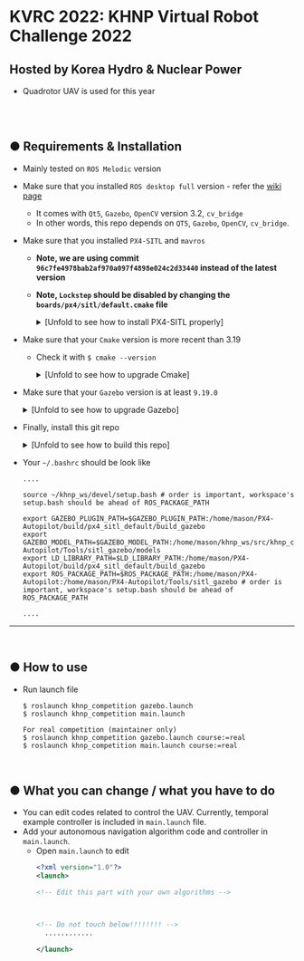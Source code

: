 # KVRC 2022: KHNP Virtual Robot Challenge 2022
## Hosted by Korea Hydro & Nuclear Power
+ Quadrotor UAV is used for this year

<br>


<!-- ## Homepage - [click] -->
<!-- ## Promotion Video [click] -->
<!-- ## NEWS article [click] -->


<!-- <br> -->

<!-- <p align="left"> -->
<!-- <img src="poster.jpg" width="400"/> -->
<!-- </p> -->


<br>


## ● Requirements & Installation
+ Mainly tested on `ROS Melodic` version
+ Make sure that you installed `ROS desktop full` version - refer the [wiki page](https://wiki.ros.org/ROS/Installation)
  + It comes with `Qt5`, `Gazebo`, `OpenCV` version 3.2, `cv_bridge`
  + In other words, this repo depends on `QT5`, `Gazebo`, `OpenCV`, `cv_bridge`.
+ Make sure that you installed `PX4-SITL` and `mavros`
  + **Note, we are using commit `96c7fe4978bab2af970a097f4898e024c2d33440` instead of the latest version**
  + **Note, `Lockstep` should be disabled by changing the `boards/px4/sitl/default.cmake` file**
  
    <details><summary>[Unfold to see how to install PX4-SITL properly]</summary>

    ~~~shell
    $ sudo apt-get install ros-<distro>-mavros ros-<distro>-mavros-extras
    $ wget https://raw.githubusercontent.com/mavlink/mavros/master/mavros/scripts/install_geographiclib_datasets.sh
    $ chmod +x install_geographiclib_datasets.sh
    $ sudo ./install_geographiclib_datasets.sh

    $ cd ~/ && git clone https://github.com/PX4/PX4-Autopilot.git
    $ cd PX4-Autopilot
    $ git reset --hard 96c7fe4978bab2af970a097f4898e024c2d33440
    $ git submodule update --init --recursive

    $ source PX4-Autopilot/Tools/setup/ubuntu.sh --no-sim-tools --no-nuttx
    ~~~

    + **Note, `Lockstep` should be disabled by changing the `boards/px4/sitl/default.cmake` file as follows:**

    ```shell
    Open the file
    $ cd ~/PX4-Autopilot

    $ gedit boards/px4/sitl/default.cmake
    ```

    + Edit the last line's `ENALBE_LOCKSTEP_SCHEDULER` as `no`

    ~~~python
    if(REPLAY_FILE)
      message(STATUS "Building with uorb publisher rules support")
      add_definitions(-DORB_USE_PUBLISHER_RULES)

      message(STATUS "Building without lockstep for replay")
      set(ENABLE_LOCKSTEP_SCHEDULER no)
    else()
      #set(ENABLE_LOCKSTEP_SCHEDULER yes)
      set(ENABLE_LOCKSTEP_SCHEDULER no)
    endif()
    ~~~

    + Then build `PX4-SITL`

    ~~~shell
    $ cd ~/PX4-Autopilot

    # important!!
    $ sudo apt install ros-<distro>-gazebo-plugins

    $ export LANG=C.UTF-8
    $ export LC_ALL=C.UTF-8
    $ DONT_RUN=1 make px4_sitl_default gazebo
          When undefined iginition error occurs: (gazebo: symbol lookup error: /usr/lib/x86_64-linux-gnu/libgazebo_common.so.9: undefined symbol: ZN8ignition10fuel_tools12ClientConfi..........
          $ sudo apt upgrade libignition-math4
    ~~~


    </details>
  
+ Make sure that your `Cmake` version is more recent than 3.19
  + Check it with `$ cmake --version`
    <details><summary>[Unfold to see how to upgrade Cmake]</summary>
    
      ~~~shell
      $ wget https://github.com/Kitware/CMake/releases/download/v3.19.8/cmake-3.19.8.tar.gz
      $ tar zxf cmake-3.19.8.tar.gz && cd cmake-3.19.8
      $ ./bootstrap
      $ make
      $ sudo make install

      $ sudo reboot
      $ cmake --version 
      ~~~
      
    </details>
+ Make sure that your `Gazebo` version is at least `9.19.0`
  <details><summary>[Unfold to see how to upgrade Gazebo]</summary>
  
    + Updating `Gazebo` - [reference link](http://gazebosim.org/tutorials?tut=install_ubuntu&cat=install#Alternativeinstallation:step-by-step)
    ~~~shell
    $ sudo sh -c 'echo "deb http://packages.osrfoundation.org/gazebo/ubuntu-stable `lsb_release -cs` main" > /etc/apt/sources.list.d/gazebo-stable.list'
    $ cat /etc/apt/sources.list.d/gazebo-stable.list
    $ wget https://packages.osrfoundation.org/gazebo.key -O - | sudo apt-key add -
    $ sudo apt-get update
    $ sudo apt-get upgrade
    ~~~
    
  </details>

+ Finally, install this git repo
  <details><summary>[Unfold to see how to build this repo]</summary>
  
    ```shell
    $ cd <your_workspace>
    $ catkin build
    $ . devel/setup.bash

    ## It is better to save sourcing your workspace within .bashrc
    $ echo "source <your_workspace>/devel/setup.bash" >> ~/.bashrc

    $ cd <your_workspace>/src
    $ git clone --recursive https://github.com/engcang/khnp_competition2022

    !!!Add Gazebo and ROS Path **ONLY ONCE, do NOT run below block again!!!!**
    $ cd khnp_competition2022/gazebo_map_for_khnp
    $ echo "export GAZEBO_MODEL_PATH=$GAZEBO_MODEL_PATH:$(pwd)/season2:/home/$(whoami)/PX4-Autopilot/Tools/sitl_gazebo/models" >> ~/.bashrc
    $ echo "export GAZEBO_PLUGIN_PATH=$GAZEBO_PLUGIN_PATH:/home/$(whoami)/PX4-Autopilot/build/px4_sitl_default/build_gazebo" >> ~/.bashrc
    $ echo "export LD_LIBRARY_PATH=$LD_LIBRARY_PATH:/home/$(whoami)/PX4-Autopilot/build/px4_sitl_default/build_gazebo" >> ~/.bashrc
    $ echo "export ROS_PACKAGE_PATH=$ROS_PACKAGE_PATH:/home/$(whoami)/PX4-Autopilot:/home/$(whoami)/PX4-Autopilot/Tools/sitl_gazebo" >> ~/.bashrc

    $ . ~/.bashrc

    $ cd <your_workspace>/src
    $ catkin build
    $ . ~/.bashrc
    ```
    
  </details>

+ Your `~/.bashrc` should be look like
  ```shell
  ....

  source ~/khnp_ws/devel/setup.bash # order is important, workspace's setup.bash should be ahead of ROS_PACKAGE_PATH

  export GAZEBO_PLUGIN_PATH=$GAZEBO_PLUGIN_PATH:/home/mason/PX4-Autopilot/build/px4_sitl_default/build_gazebo
  export GAZEBO_MODEL_PATH=$GAZEBO_MODEL_PATH:/home/mason/khnp_ws/src/khnp_competition2022/gazebo_map_for_khnp/season2:/home/mason/PX4-Autopilot/Tools/sitl_gazebo/models
  export LD_LIBRARY_PATH=$LD_LIBRARY_PATH:/home/mason/PX4-Autopilot/build/px4_sitl_default/build_gazebo
  export ROS_PACKAGE_PATH=$ROS_PACKAGE_PATH:/home/mason/PX4-Autopilot:/home/mason/PX4-Autopilot/Tools/sitl_gazebo # order is important, workspace's setup.bash should be ahead of ROS_PACKAGE_PATH

  ....
  ```
---

<br>

## ● How to use
+ Run launch file
  ~~~shell
  $ roslaunch khnp_competition gazebo.launch
  $ roslaunch khnp_competition main.launch

  For real competition (maintainer only)
  $ roslaunch khnp_competition gazebo.launch course:=real
  $ roslaunch khnp_competition main.launch course:=real
  ~~~

<br>


## ● What you can change / what you have to do 
+ You can edit codes related to control the UAV. Currently, temporal example controller is included in `main.launch` file.
+ Add your autonomous navigation algorithm code and controller in `main.launch`.
  + Open `main.launch` to edit
    ```xml
    <?xml version="1.0"?>
    <launch>

    <!-- Edit this part with your own algorithms -->



    <!-- Do not touch below!!!!!!!! -->
      ............

    </launch>
    ```
